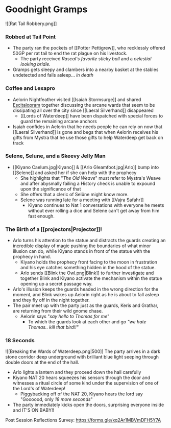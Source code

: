 # Goodnight Gramps
![[Rat Tail Robbery.png]]
### Robbed at Tail Point
- The party ran the pockets of [[Potter Pettigrew]], who recklessly offered 50GP per rat tail to end the rat plague on his livestock.
	- The party received *Rascal's favorite sticky ball* and a *celestial looking bridle.* 
- Gramps gets sleepy and clambers into a nearby basket at the stables undetected and falls asleep... *in death*
### Coffee and Lexapro
- Aelorin Nightfeather visited [[Isaiah Stormsurge]] and shared [Escitalopram](https://www.google.com/search?q=escitalopram&rlz=1C1CHBF_enUS995US995&oq=escitalopram&gs_lcrp=EgZjaHJvbWUyBggAEEUYOTIHCAEQABiABDINCAIQABiDARixAxiABDINCAMQABiDARixAxiABDIKCAQQABixAxiABDIHCAUQABiABDIHCAYQABiABDIHCAcQABiABDIHCAgQABiABDIKCAkQABixAxiABNIBCDM3NDRqMGo3qAIAsAIA&sourceid=chrome&ie=UTF-8) together discussing the arcane wards that seem to be dissipating all over the city since [[Laeral Silverhand]] disappeared
	- [[Lords of Waterdeep]] have been dispatched with special forces to guard the remaining arcane anchors
- Isaiah confides in Aelorin that he needs people he can rely on now that [[Laeral Silverhand]] is gone and begs that when Aelorin receives his gifts from Mystra that he use those gifts to help Waterdeep get back on track
### Selene, Selune, and a Skeevy Jelly Man
- [[Kiyano Caelum.jpg|Kiyano]] & [[Arlo Gleamfoot.jpg|Arlo]] bump into [[Selene]] and asked her if she can help with the prophecy
	- She highlights that "*The Old Weave*" must refer to Mystra's Weave and after abysmally failing a History check is unable to expound upon the significance of that 
	- She offers that a cleric of Selûne might know more. 
	- Selene was running late for a meeting with [[Vajra Safahr]]
		- Kiyano continues to Nat 1 conversations with everyone he meets without ever rolling a dice and Selene can't get away from him fast enough.
### The Birth of a [[projectors|Projector]]!
- Arlo turns his attention to the statue and distracts the guards creating an incredible display of magic pushing the boundaries of what minor illusion can do, while Kiyano stands in front of the statue with the prophecy in hand. 
	- Kiyano holds the prophecy front facing to the moon in frustration and his eye catches something hidden in the hood of the statue.
	- Arlo sends [[Blink the Owl.png|Blink]] to further investigate and together Blink and Kiyano activate the mechanism within the statue opening up a secret passage way.
- Arlo's illusion keeps the guards headed in the wrong direction for the moment, and Blink wakes up Aelorin right as he is about to fall asleep and they fly off in the night together.
- The pair meet up with the party just as the guards, Keris and Grathar, are returning from their wild gnome chase.
	- Aelorin says "*say hello to Thomas for me*"
		- To which the guards look at each other and go *"we hate Thomas.. kill that bird!!"*

### 18 Seconds
![[Breaking the Wards of Waterdeep.png|500]]
The party arrives in a dark stone corridor deep underground with brilliant blue light seeping through double doors at the end of the hall.
- Arlo lights a lantern and they proceed down the hall carefully
- Kiyano NAT 20 hears squeezes his sensors through the door and witnesses a ritual circle of some kind under the supervision of one of the Lord's of Waterdeep!
	- Piggybacking off of the NAT 20, Kiyano hears the lord say "Goooood, only *18 more seconds*"
- The party immediately kicks open the doors, surprising everyone inside and IT'S ON BABY!!

Post Session Reflections Survey: https://forms.gle/xq2Ar1MBVmDFH5Y7A